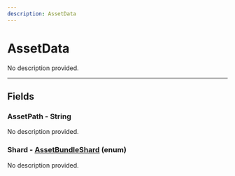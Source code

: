 ```yaml
---
description: AssetData
---
```


# AssetData

No description provided.

***

## Fields

### AssetPath - String

No description provided.

### Shard - [AssetBundleShard](../enum-types.md#assetbundleshard) (enum)

No description provided.
